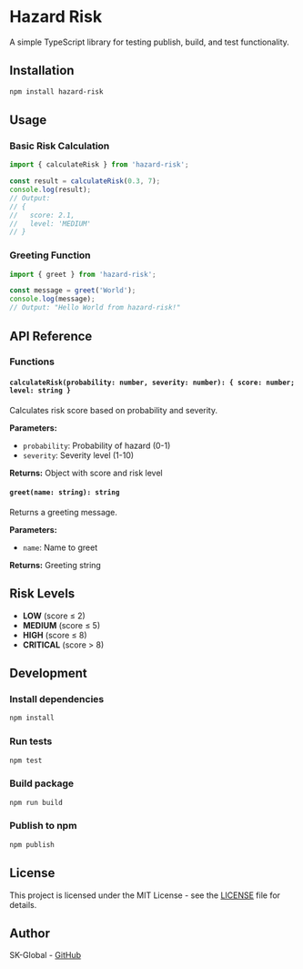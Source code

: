 # Hazard Risk

A simple TypeScript library for testing publish, build, and test functionality.

## Installation

```bash
npm install hazard-risk
```

## Usage

### Basic Risk Calculation

```typescript
import { calculateRisk } from 'hazard-risk';

const result = calculateRisk(0.3, 7);
console.log(result);
// Output:
// {
//   score: 2.1,
//   level: 'MEDIUM'
// }
```

### Greeting Function

```typescript
import { greet } from 'hazard-risk';

const message = greet('World');
console.log(message);
// Output: "Hello World from hazard-risk!"
```

## API Reference

### Functions

#### `calculateRisk(probability: number, severity: number): { score: number; level: string }`
Calculates risk score based on probability and severity.

**Parameters:**
- `probability`: Probability of hazard (0-1)
- `severity`: Severity level (1-10)

**Returns:** Object with score and risk level

#### `greet(name: string): string`
Returns a greeting message.

**Parameters:**
- `name`: Name to greet

**Returns:** Greeting string

## Risk Levels

- **LOW** (score ≤ 2)
- **MEDIUM** (score ≤ 5)
- **HIGH** (score ≤ 8)
- **CRITICAL** (score > 8)

## Development

### Install dependencies
```bash
npm install
```

### Run tests
```bash
npm test
```

### Build package
```bash
npm run build
```

### Publish to npm
```bash
npm publish
```

## License

This project is licensed under the MIT License - see the [LICENSE](LICENSE) file for details.

## Author

SK-Global - [GitHub](https://github.com/skglobal-jsc)
